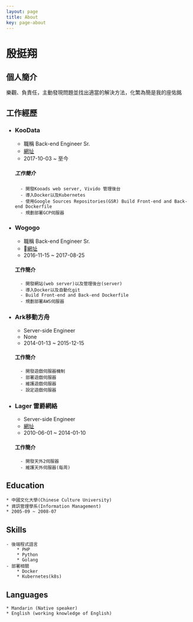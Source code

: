 ```yaml
---
layout: page
title: About
key: page-about
---
```

# 殷挺翔


## 個人簡介
樂觀、負責任，主動發現問題並找出適當的解決方法，化繁為簡是我的座佑銘

## 工作經歷
* ### KooData
	* 職稱 Back-end Engineer Sr.
	* [網址](https://www.koodata.com.tw/)
	* 2017-10-03 ~ 至今
	
	##### 工作簡介
	    - 開發Kooads web server, Vivido 管理後台
	    - 導入Docker以及Kubernetes
	    - 使用Google Sources Repositories(GSR) Build Front-end and Back-end Dockerfile
	    - 規劃部署GCP伺服器

* ### Wogogo
	* 職稱 Back-end Engineer Sr.
	* [網址](https://www.wogogo.com/)
	* 2016-11-15 ~ 2017-08-25
	
	#### 工作簡介
	    - 開發網站(web server)以及管理後台(server)
    	- 導入Docker以及自動化git
    	- Build Front-end and Back-end Dockerfile
    	- 規劃部署AWS伺服器

* ### Ark移動方舟
	* Server-side Engineer
	* None
	* 2014-01-13 ~ 2015-12-15
	
	#### 工作簡介
	    - 開發遊戲伺服器機制
    	- 部署遊戲伺服器
    	- 維護遊戲伺服器
    	- 設定遊戲伺服器

* ### Lager 雷爵網絡
	*  Server-side Engineer
	*  [網址](http://mo.lager.com.tw/)
	*  2010-06-01 ~ 2014-01-10
	
	#### 工作簡介
	    - 開發天外2伺服器
    	- 維護天外伺服器(每周)

## Education
    * 中國文化大學(Chinese Culture University)
    * 資訊管理學系(Information Management)
    * 2005-09 ~ 2008-07

## Skills
    - 後端程式語言
    	* PHP
    	* Python
    	* Golang
    - 部署相關
    	* Docker 
    	* Kubernetes(k8s)

## Languages
    * Mandarin (Native speaker)
    * English (working knowledge of English)





